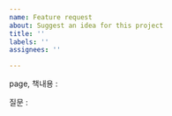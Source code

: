 ```yaml
---
name: Feature request
about: Suggest an idea for this project
title: ''
labels: ''
assignees: ''

---
```


page, 책내용 : 

질문 :
